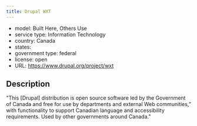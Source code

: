 ```yaml
---
title: Drupal WXT
---
```


- model: Built Here, Others Use
- service type: Information Technology
- country: Canada
- states: 
- government type: federal
- license: open
- URL: https://www.drupal.org/project/wxt

## Description
"This [Drupal] distribution is open source software led by the Government of Canada and free for use by departments and external Web communities,” with functionality to support Canadian language and accessibility requirements. Used by other governments around Canada."
